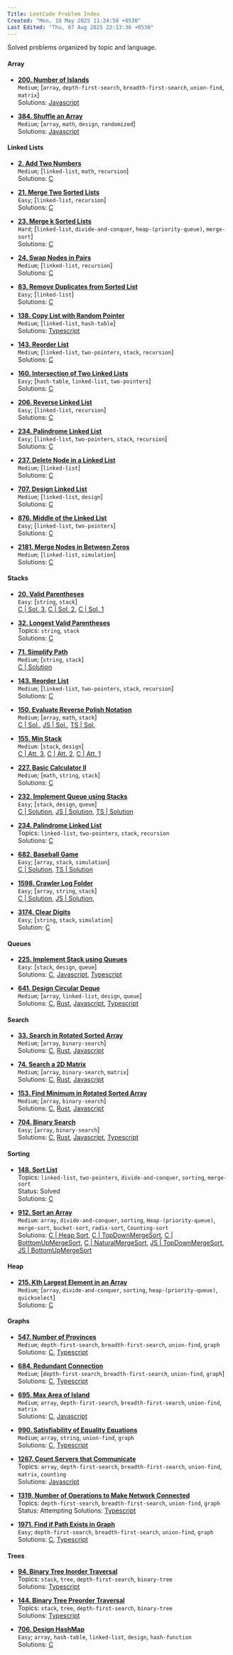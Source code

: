 ```yaml
---
Title: LeetCode Problem Index
Created: "Mon, 19 May 2025 11:24:58 +0530"
Last Edited: "Thu, 07 Aug 2025 22:13:36 +0530"
---
```


Solved problems organized by topic and language.

#### Array

- [**200. Number of Islands**](https://leetcode.com/problems/number-of-islands/)  
  `Medium`; [`array`, `depth-first-search`, `breadth-first-search`, `union-find`, `matrix`]  
  Solutions: [Javascript](./array/200-number-of-islands/js/solution.js)  

- [**384. Shuffle an Array**](./array/384-shuffle-an-array/index.md)  
  `Medium`; [`array`, `math`, `design`, `randomized`]  
  Solutions: [Javascript](./array/384-shuffle-an-array/js/solution.js)  

#### Linked Lists

- [**2. Add Two Numbers**](https://leetcode.com/problems/add-two-numbers/)  
  `Medium`; [`linked-list`, `math`, `recursion`]  
  Solutions: [C](./linked-lists/2-add-two-numbers/c/solution.c)

- [**21. Merge Two Sorted Lists**](https://leetcode.com/problems/merge-two-sorted-lists/)  
  `Easy`; [`linked-list`, `recursion`]  
  Solutions: [C](./linked-lists/21-merge-two-sorted-lists/c/solution.c)  

- [**23. Merge k Sorted Lists**](https://leetcode.com/problems/merge-k-sorted-lists/)  
  `Hard`; [`linked-list`, `divide-and-conquer`, `heap-(priority-queue)`, `merge-sort`]  
  Solutions: [C](./linked-lists/23-merge-k-sorted-lists/c/solution.c)  

- [**24. Swap Nodes in Pairs**](https://leetcode.com/problems/swap-nodes-in-pairs/)  
  `Medium`; [`linked-list`, `recursion`]  
  Solutions: [C](./linked-lists/24-swap-nodes-in-pairs/c/solution.c)  

- [**83. Remove Duplicates from Sorted List**](https://leetcode.com/problems/remove-duplicates-from-sorted-list/)  
  `Easy`; [`linked-list`]  
  Solutions: [C](./linked-lists/83-remove-duplicates-from-sorted-list/c/solution.c)  

- [**138. Copy List with Random Pointer**](./linked-lists/138-copy-list-with-random-pointer/index.md)  
  `Medium`; [`linked-list`, `hash-table`]  
  Solutions: [Typescript](./linked-lists/138-copy-list-with-random-pointer/ts/copy-random-list.ts)  

- [**143. Reorder List**](https://leetcode.com/problems/reorder-list/)  
  `Medium`; [`linked-list`, `two-pointers`, `stack`, `recursion`]  
  Solutions: [C](./linked-lists/143-reorder-list/c/solution.c)  

- [**160. Intersection of Two Linked Lists**](https://leetcode.com/problems/intersection-of-two-linked-lists/)  
  `Easy`; [`hash-table`, `linked-list`, `two-pointers`]  
  Solutions: [C](./linked-lists/160-intersection-of-two-linked-lists/c/solution.c)

- [**206. Reverse Linked List**](https://leetcode.com/problems/reverse-linked-list/)  
  `Easy`; [`linked-list`, `recursion`]  
  Solutions: [C](./linked-lists/206-reverse-linked-list/c/solution.c)

- [**234. Palindrome Linked List**](https://leetcode.com/problems/palindrome-linked-list/)  
  `Easy`; [`linked-list`, `two-pointers`, `stack`, `recursion`]  
  Solutions: [C](./linked-lists/234-palindrome-linked-list/c/solution.c)

- [**237. Delete Node in a Linked List**](https://leetcode.com/problems/delete-node-in-a-linked-list/)  
  `Medium`; [`linked-list`]  
  Solutions: [C](./linked-lists/237-delete-node-in-a-linked-list/c/solution.c)

- [**707. Design Linked List**](https://leetcode.com/problems/design-linked-list/)  
  `Medium`; [`linked-list`, `design`]  
  Solutions: [C](./linked-lists/707-design-linked-list/c/solution.c)

- [**876. Middle of the Linked List**](https://leetcode.com/problems/middle-of-the-linked-list/)  
  `Easy`; [`linked-list`, `two-pointers`]  
  Solutions: [C](./linked-lists/876-middle-of-the-linked-list/c/solution.c)

- [**2181. Merge Nodes in Between Zeros**](https://leetcode.com/problems/merge-nodes-in-between-zeros/)  
  `Medium`; [`linked-list`, `simulation`]  
  Solutions: [C](./linked-lists/2181-merge-nodes-in-between-zeros/c/solution.c)

#### Stacks

- [**20. Valid Parentheses**](https://leetcode.com/problems/valid-parentheses/)  
  `Easy`: [`string`, `stack`]  
  [C | Sol. 3](./stacks/20-valid-parentheses/c-03/solution.c),
  [C | Sol. 2](./stacks/20-valid-parentheses/c-02/parentheses_validator.c),
  [C | Sol. 1](./stacks/20-valid-parentheses/c-01/parentheses_validator.c)

- [**32. Longest Valid Parentheses**](./stacks/32-longest-valid-parentheses/index.md)  
  Topics: `string`, `stack`  
  Solutions: [C](./stacks/32-longest-valid-parentheses/c/parentheses.c)

- [**71. Simplify Path**](https://leetcode.com/problems/simplify-path/)  
  `Medium`; [`string`, `stack`]  
  [C | Solution](./stacks/71-simplify-path/c/solution.c)

- [**143. Reorder List**](https://leetcode.com/problems/reorder-list/)  
  `Medium`; [`linked-list`, `two-pointers`, `stack`, `recursion`]  
  Solutions: [C](./stacks/143-reorder-list/c/solution.c)  

- [**150. Evaluate Reverse Polish Notation**](https://leetcode.com/problems/evaluate-reverse-polish-notation/)  
  `Medium`; [`array`, `math`, `stack`]  
  [C | Sol.](./stacks/150-evaluate-reverse-polish-notation/c/solution.c),
  [JS | Sol.](./stacks/150-evaluate-reverse-polish-notation/js/solution.js),
  [TS | Sol.](./stacks/150-evaluate-reverse-polish-notation/ts/solution.ts)

- [**155. Min Stack**](https://leetcode.com/problems/min-stack/)  
  `Medium`: [`stack`, `design`]  
  [C | Att. 3](./stacks/155-min-stack/c-03/solution.c),
  [C | Att. 2](./stacks/155-min-stack/c-02/min_stack.c),
  [C | Att. 1](./stacks/155-min-stack/c-01/min_stack.c)

- [**227. Basic Calculator II**](https://leetcode.com/problems/basic-calculator-ii/)  
  `Medium`; [`math`, `string`, `stack`]  
  Solutions: [C](./stacks/227-basic-calculator-ii/c/solution.c)

- [**232. Implement Queue using Stacks**](https://leetcode.com/problems/implement-queue-using-stacks/)  
  `Easy`; [`stack`, `design`, `queue`]  
  [C | Solution](./stacks/232-implement-queue-using-stacks/c/solution.c),
  [JS | Solution](./stacks/232-implement-queue-using-stacks/js/solution.js),
  [TS | Solution](./stacks/232-implement-queue-using-stacks/ts/queue-using-stacks.ts)  

- [**234. Palindrome Linked List**](./stacks/234-palindrome-linked-list/index.md)  
  Topics: `linked-list`, `two-pointers`, `stack`, `recursion`  
  Solutions: [C](./stacks/234-palindrome-linked-list/c/palindrome_validator.c)  

- [**682. Baseball Game**](https://leetcode.com/problems/baseball-game/)  
  `Easy`; [`array`, `stack`, `simulation`]  
  [C | Solution](./stacks/682-baseball-game/c/solution.c),
  [TS | Solution](./stacks/682-baseball-game/ts/solution.ts)

- [**1598. Crawler Log Folder**](https://leetcode.com/problems/crawler-log-folder/)  
  `Easy`; [`array`, `string`, `stack`]  
  [C | Solution](./stacks/1598-crawler-log-folder/c/solution.c),
  [JS | Solution](./stacks/1598-crawler-log-folder/js/solution.js),

- [**3174. Clear Digits**](https://leetcode.com/problems/clear-digits/)  
  `Easy`; [`string`, `stack`, `simulation`]  
  Solution: [C](./stacks/3174-clear-digits/c/solution.c)

#### Queues

- [**225. Implement Stack using Queues**](https://leetcode.com/problems/implement-stack-using-queues/)  
  `Easy`: [`stack`, `design`, `queue`]  
  Solutions:
  [C](./queues/225-implement-stack-using-queues/c/solution.c),
  [Javascript](./queues/225-implement-stack-using-queues/js/solution.js),
  [Typescript](./queues/225-implement-stack-using-queues/ts/my-stack.ts)  

- [**641. Design Circular Deque**](https://leetcode.com/problems/design-circular-deque/)  
  `Medium`; [`array`, `linked-list`, `design`, `queue`]  
  Solutions:
  [C](./queues/641-design-circular-deque/c/solution.c),
  [Rust](./queues/641-design-circular-deque/rust/main.rs),
  [Javascript](./queues/641-design-circular-deque/js/solution.js),
  [Typescript](./queues/641-design-circular-deque/ts/linked-list-deque.ts)  

#### Search

- [**33. Search in Rotated Sorted Array**](https://leetcode.com/problems/search-in-rotated-sorted-array/)  
  `Medium`; [`array`, `binary-search`]  
  Solutions:
  [C](./searching/33-search-in-rotated-sorted-array/c/solution.c),
  [Rust](./searching/33-search-in-rotated-sorted-array/rust/src/main.rs),
  [Javascript](./searching/33-search-in-rotated-sorted-array/js/solution.js)

- [**74. Search a 2D Matrix**](https://leetcode.com/problems/search-a-2d-matrix/)  
  `Medium`; [`array`, `binary-search`, `matrix`]  
  Solutions:
  [C](./searching/74-search-a-2d-matrix/c/solution.c),
  [Rust](./searching/74-search-a-2d-matrix/rust/main.rs),
  [Javascript](./searching/74-search-a-2d-matrix/js/solution.js)

- [**153. Find Minimum in Rotated Sorted Array**](https://leetcode.com/problems/find-minimum-in-rotated-sorted-array/)  
  `Medium`; [`array`, `binary-search`]  
  Solutions:
  [C](./searching/153-find-minimum-in-rotated-sorted-array/c/solution.c),
  [Rust](./searching/153-find-minimum-in-rotated-sorted-array/rust/main.rs),
  [Javascript](./searching/153-find-minimum-in-rotated-sorted-array/js/solution.js)

- [**704. Binary Search**](https://leetcode.com/problems/binary-search/)  
  `Easy`; [`array`, `binary-search`]  
  Solutions:
  [C](./searching/704-binary-search/c/binary_seach.c),
  [Rust](./searching/704-binary-search/rust/src/main.rs),
  [Javascript](./searching/704-binary-search/js/solution.js),
  [Typescript](./searching/704-binary-search/ts/binary-search.ts)

#### Sorting

- [**148. Sort List**](./sorting/148-sort-list/index.md)  
  Topics: `linked-list`, `two-pointers`, `divide-and-conquer`, `sorting`, `merge-sort`  
  Status: Solved  
  Solutions: [C](./sorting/148-sort-list/c/sloution.c)

- [**912. Sort an Array**](https://leetcode.com/problems/sort-an-array/)  
  `Medium`: `array`, `divide-and-conquer`, `sorting`, `Heap-(priority-queue)`, `merge-sort`, `bucket-sort`, `radix-sort`, `Counting-sort`  
  Solutions: [C | Heap Sort](./sorting/912-sort-an-array/c/heap-sort.c),
  [C | TopDownMergeSort](./sorting/912-sort-an-array/c/merge_sort_top_down.c),
  [C | BotttomUpMergeSort](./sorting/912-sort-an-array/c/merge_sort_bottom_up.c),
  [C | NaturalMergeSort](./sorting/912-sort-an-array/c/merge_sort_natural.c),
  [JS | TopDownMergeSort](./sorting/912-sort-an-array/js/top-down-merge-sort.js),
  [JS | BottomUpMergeSort](./sorting/912-sort-an-array/js/bottom-up-merge-sort.js)

#### Heap

- [**215. Kth Largest Element in an Array**](https://leetcode.com/problems/kth-largest-element-in-an-array/)  
  `Medium`; [`array`, `divide-and-conquer`, `sorting`, `heap-(priority-queue)`, `quickselect`]  
  Solutions: [C](./heap/215-kth-largest-element-in-an-array/c/solution.c)

#### Graphs

- [**547. Number of Provinces**](https://leetcode.com/problems/number-of-provinces/)  
  `Medium`; `depth-first-search`, `breadth-first-search`, `union-find`, `graph`  
  Solutions: [C](./graphs/547-number-of-provinces/c/solution.c), [Typescript](./graphs/547-number-of-provinces/ts/number-of-provinces.ts)  

- [**684. Redundant Connection**](https://leetcode.com/problems/redundant-connection/)  
  `Medium`; [`depth-first-search`, `breadth-first-search`, `union-find`, `graph`]  
  Solutions: [C](./graphs/684-redundant-connection/c/redundant_connection.c), [Typescript](./graphs/684-redundant-connection/ts/redundant-connection.ts)  

- [**695. Max Area of Island**](https://leetcode.com/problems/max-area-of-island/)  
  `Medium`; `array`, `depth-first-search`, `breadth-first-search`, `union-find`, `matrix`  
  Solutions: [C](./graphs/695-max-area-of-island/c/solution.c), [Javascript](./graphs/695-max-area-of-island/js/solution.js)  

- [**990. Satisfiability of Equality Equations**](https://leetcode.com/problems/satisfiability-of-equality-equations/)  
  `Medium`; `array`, `string`, `union-find`, `graph`  
  Solutions: [C](./graphs/990-satisfiability-of-equality-equations/c/solution.c), [Typescript](./graphs/990-satisfiability-of-equality-equations/ts/solution.ts)  

- [**1267. Count Servers that Communicate**](./graphs/1267-count-servers-that-communicate/index.md)  
  Topics: `array`, `depth-first-search`, `breadth-first-search`, `union-find`, `matrix`, `counting`  
  Solutions: [Javascript](./graphs/1267-count-servers-that-communicate/js/solution.js)  

- [**1319. Number of Operations to Make Network Connected**](./graphs/1319-number-of-operations-to-make-network-connected/index.md)  
  Topics: `depth-first-search`, `breadth-first-search`, `union-find`, `graph`  
  Status: Attempting
  Solutions: [Typescript](./graphs/1319-number-of-operations-to-make-network-connected/ts/solution.ts)  

- [**1971. Find if Path Exists in Graph**](https://leetcode.com/problems/find-if-path-exists-in-graph/)  
  `Easy`; `depth-first-search`, `breadth-first-search`, `union-find`, `graph`  
  Solutions: [C](./graphs/1971-find-if-path-exists-in-graph/c/solution.c),
  [Typescript](./graphs/1971-find-if-path-exists-in-graph/ts/solution.ts)  

#### Trees

- [**94. Binary Tree Inorder Traversal**](./trees/94-binary-tree-inorder-traversal/index.md)  
  Topics: `stack`, `tree`, `depth-first-search`, `binary-tree`  
  Solutions: [Typescript](./trees/94-binary-tree-inorder-traversal/ts/solution.ts)  

- [**144. Binary Tree Preorder Traversal**](./trees/144-binary-tree-preorder-traversal/index.md)  
  Topics: `stack`, `tree`, `depth-first-search`, `binary-tree`  
  Solutions: [Typescript](./trees/144-binary-tree-preorder-traversal/ts/solution.ts)  

- [**706. Design HashMap**](https://leetcode.com/problems/design-hashmap/)  
  `Easy`; `array`, `hash-table`, `linked-list`, `design`, `hash-function`  
  Solutions: [C](./trees/706-design-hashmap/c/solution.c)  
